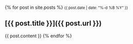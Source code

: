 {% for post in site.posts %}
<small>{{ post.date | date: "%-d %B %Y" }}</small>
## [{{ post.title }}]({{ post.url }})
{{ post.content }}
{% endfor %}
